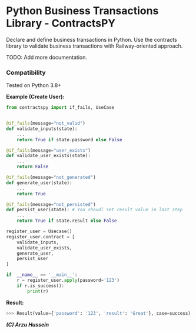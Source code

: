 Python Business Transactions Library - ContractsPY
=======

Declare and define business transactions in Python. Use the contracts library to
validate business transactions with Railway-oriented approach.

TODO: Add more documentation.

 ### Compatibility

Tested on Python 3.8+


**Example (Create User):**

```python
from contractspy import if_fails, UseCase


@if_fails(message="not_valid")
def validate_inputs(state):
    ...
    return True if state.password else False

@if_fails(message="user_exists")
def validate_user_exists(state):
    ...
    return False

@if_fails(message="not_generated")
def generate_user(state):
    ...
    return True

@if_fails(message="not_persisted")
def persist_user(state): # You shoudl set result value in last step
    ...
    return True if state.result else False

register_user = Usecase()
register_user.contract = [
    validate_inputs,
    validate_user_exists,
    generate_user,
    persist_user
]

if  __name__ == '__main__':
    r = register_user.apply(password='123')
    if r.is_success():
        print(r)

```

**Result:**

```python
>>> Result(value={'password': '123', 'result': 'Great'}, case=success)
```


***(C) Arzu Hussein***
